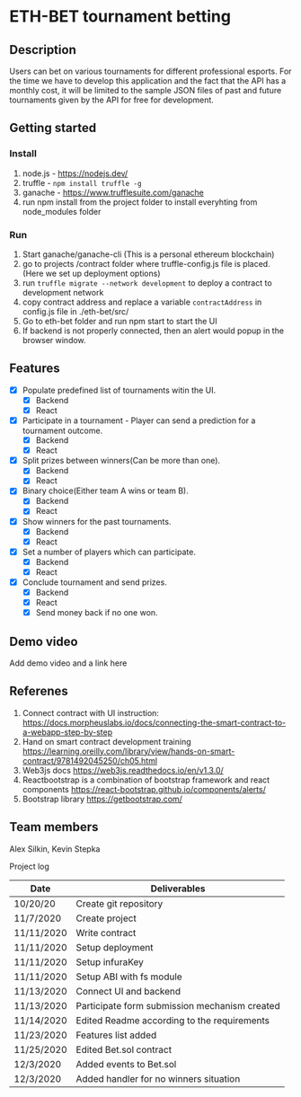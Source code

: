 # ETH-BET tournament betting

## Description
Users can bet on various tournaments for different professional esports. For the time we have to develop this application and the fact that the API has a monthly cost, it will be limited to the sample JSON files of past and future tournaments given by the API for free for development.

## Getting started

### Install
1. node.js - https://nodejs.dev/
2. truffle - ```npm install truffle -g```
3. ganache - https://www.trufflesuite.com/ganache
4. run npm install from the project folder to install everyhting from node_modules folder

### Run
1. Start ganache/ganache-cli (This is a personal ethereum blockchain)
2. go to projects /contract folder where truffle-config.js file is placed. (Here we set up deployment options)
3. run ```truffle migrate --network development``` to deploy a contract to development network
4. copy contract address and replace a variable ```contractAddress``` in config.js file in ./eth-bet/src/
5. Go to eth-bet folder and run npm start to start the UI
6. If backend is not properly connected, then an alert would popup in the browser window.


## Features
- [x] Populate predefined list of tournaments witin the UI.
  - [x] Backend
  - [x] React
- [x] Participate in a tournament - Player can send a prediction for a tournament outcome. 
  - [x] Backend
  - [x] React
- [x] Split prizes between winners(Can be more than one).
  - [x] Backend
  - [x] React
- [x] Binary choice(Either team A wins or team B).
  - [x] Backend
  - [x] React
- [x] Show winners for the past tournaments. 
  - [x] Backend
  - [x] React 
- [x] Set a number of players which can participate.
  - [x] Backend
  - [x] React
- [x] Conclude tournament and send prizes.
  - [x] Backend
  - [x] React
  - [x] Send money back if no one won.

## Demo video
Add demo video and a link here

## Referenes
1. Connect contract with UI instruction: https://docs.morpheuslabs.io/docs/connecting-the-smart-contract-to-a-webapp-step-by-step
2. Hand on smart contract development training https://learning.oreilly.com/library/view/hands-on-smart-contract/9781492045250/ch05.html
3. Web3js docs https://web3js.readthedocs.io/en/v1.3.0/
4. Reactbootstrap is a combination of bootstrap framework and react components https://react-bootstrap.github.io/components/alerts/
5. Bootstrap library https://getbootstrap.com/

## Team members 
Alex Silkin, 
Kevin Stepka 

Project log

| Date       | Deliverables          |
| --------   | --------------------- |
| 10/20/20   | Create git repository |
| 11/7/2020  | Create project        |
| 11/11/2020 | Write contract        |
| 11/11/2020 | Setup deployment      |
| 11/11/2020 | Setup infuraKey       |
| 11/11/2020 | Setup ABI with fs module|
| 11/13/2020 | Connect UI and backend|
| 11/13/2020 | Participate form submission mechanism created |
| 11/14/2020 | Edited Readme according to the requirements |
| 11/23/2020 | Features list added |
| 11/25/2020 | Edited Bet.sol contract |
| 12/3/2020  | Added events to Bet.sol |
| 12/3/2020  | Added handler for no winners situation |
 

